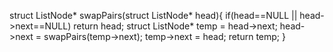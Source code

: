 
struct ListNode* swapPairs(struct ListNode* head){
    if(head==NULL || head->next==NULL) return head;
    struct ListNode* temp = head->next;
    head->next = swapPairs(temp->next);
    temp->next = head;
    return temp;
}

